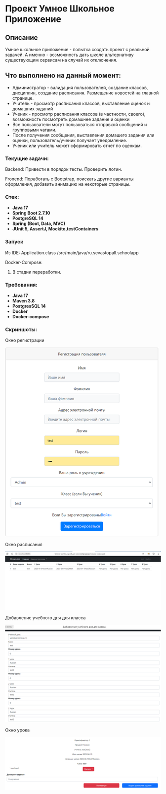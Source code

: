 # Проект Умное Школьное Приложение

## Описание
Умное школьное приложение - попытка создать проект с реальной задачей. А именно - возможность дать школе альтернативу существующим сервисам на случай их отключения. 

## Что выполнено на данный момент:
- Администратор - валидация пользователей, создание классов, дисциплин, создание расписания. Размещение новостей на главной странице. 
- Учитель - просмотр расписания классов, выставление оценок и домашних заданий
- Ученик - просмотр расписания классов (в частности, своего), возможность посмотреть домашнее задание и оценки
- Все пользователи могут пользоваться отправкой сообщений и групповыми чатами.
- После получения сообщения, выставления домашего задания или оценки, пользователь/ученик получает уведомление.
- Ученик или учитель может сформировать отчет по оценкам. 

### Текущие задачи:
Backend:
Привести в порядок тесты. Проверить логин. 

Fronend:
Поработать с Bootstrap, поискать другие варианты оформления, добавить анимацию на некоторые страницы. 

### Стек:
- **Java 17**
- **Spring Boot 2.7.10**
- **PostgreSQL 14**
- **Spring (Boot, Data, MVC)**
- **JUnit 5, AssertJ, Mockito,testContainers**

### Запуск
Из IDE: Application.class /src/main/java/ru.sevastopall.schoolapp

Docker-Compose:
1. В стадии переработки. 

### Требования:
- **Java 17**
- **Maven 3.8**
- **PostgresSQL 14**
- **Docker**
- **Docker-compose**

### Скриншоты:
Окно регистрации


![](src//main/resources/static/Register.png)

Окно расписания


![](src//main/resources/static/ClassesSchedule.png)

Добавление учебного дня для класса


![](src/main/resources/static/createClassDay.png)

Окно урока 

![](src/main/resources/static/LessonScreen.png)

